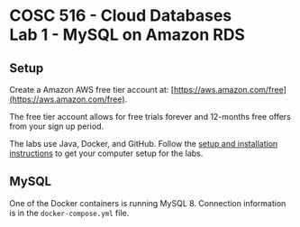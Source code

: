# COSC 516 - Cloud Databases<br/>Lab 1 - MySQL on Amazon RDS

## Setup

Create a Amazon AWS free tier account at: [https://aws.amazon.com/free](https://aws.amazon.com/free).

The free tier account allows for free trials forever and 12-months free offers from your sign up period.




The labs use Java, Docker, and GitHub. Follow the [setup and installation instructions](https://github.com/rlawrenc/cosc_404/tree/main/labs/setup) to get your computer setup for the labs.

## MySQL

One of the Docker containers is running MySQL 8. Connection information is in the `docker-compose.yml` file.

